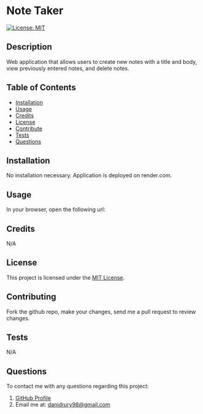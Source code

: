# Note Taker
[![License: MIT](https://img.shields.io/badge/License-MIT-yellow.svg)](https://opensource.org/licenses/MIT)

## Description
Web application that allows users to create new notes with a title and body, view previously entered notes, and delete notes.

## Table of Contents
- [Installation](#installation)
- [Usage](#usage)
- [Credits](#credits)
- [License](#license)
- [Contribute](#contributing)
- [Tests](#tests)
- [Questions](#questions)

## Installation
No installation necessary. Application is deployed on render.com.

## Usage
In your browser, open the following url:

## Credits
N/A

## License
This project is licensed under the [MIT License](https://opensource.org/licenses/MIT).

## Contributing
Fork the github repo, make your changes, send me a pull request to review changes.

## Tests
N/A

## Questions
To contact me with any questions regarding this project:
1. [GitHub Profile](https://github.com/DaniDrury)
2. Email me at: <danidrury98@gmail.com>